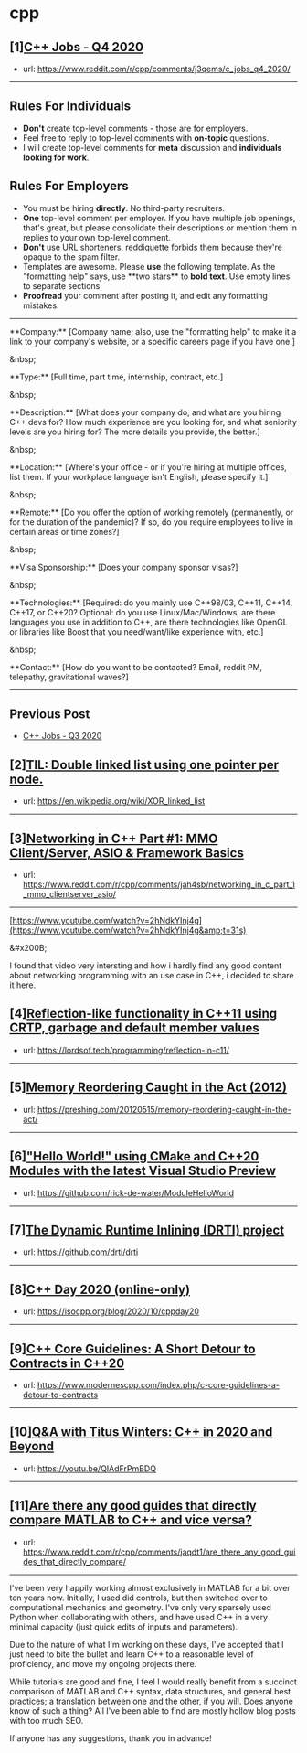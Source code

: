 # cpp
## [1][C++ Jobs - Q4 2020](https://www.reddit.com/r/cpp/comments/j3qems/c_jobs_q4_2020/)
- url: https://www.reddit.com/r/cpp/comments/j3qems/c_jobs_q4_2020/
---
Rules For Individuals
---------------------

* **Don't** create top-level comments - those are for employers.
* Feel free to reply to top-level comments with **on-topic** questions.
* I will create top-level comments for **meta** discussion and **individuals looking for work**.

Rules For Employers
---------------------

* You must be hiring **directly**. No third-party recruiters.
* **One** top-level comment per employer. If you have multiple job openings, that's great, but please consolidate their descriptions or mention them in replies to your own top-level comment.
* **Don't** use URL shorteners. [reddiquette](https://www.reddithelp.com/en/categories/reddit-101/reddit-basics/reddiquette) forbids them because they're opaque to the spam filter.
* Templates are awesome. Please **use** the following template. As the "formatting help" says, use \*\*two stars\*\* to **bold text**. Use empty lines to separate sections.
* **Proofread** your comment after posting it, and edit any formatting mistakes.

---

\*\*Company:\*\* [Company name; also, use the "formatting help" to make it a link to your company's website, or a specific careers page if you have one.]

&amp;nbsp;

\*\*Type:\*\* [Full time, part time, internship, contract, etc.]

&amp;nbsp;

\*\*Description:\*\* [What does your company do, and what are you hiring C++ devs for? How much experience are you looking for, and what seniority levels are you hiring for? The more details you provide, the better.]

&amp;nbsp;

\*\*Location:\*\* [Where's your office - or if you're hiring at multiple offices, list them. If your workplace language isn't English, please specify it.]

&amp;nbsp;

\*\*Remote:\*\* [Do you offer the option of working remotely (permanently, or for the duration of the pandemic)? If so, do you require employees to live in certain areas or time zones?]

&amp;nbsp;

\*\*Visa Sponsorship:\*\* [Does your company sponsor visas?]

&amp;nbsp;

\*\*Technologies:\*\* [Required: do you mainly use C++98/03, C++11, C++14, C++17, or C++20? Optional: do you use Linux/Mac/Windows, are there languages you use in addition to C++, are there technologies like OpenGL or libraries like Boost that you need/want/like experience with, etc.]

&amp;nbsp;

\*\*Contact:\*\* [How do you want to be contacted? Email, reddit PM, telepathy, gravitational waves?]

---

Previous Post
--------------

* [C++ Jobs - Q3 2020](https://www.reddit.com/r/cpp/comments/hjnaf2/c_jobs_q3_2020/)
## [2][TIL: Double linked list using one pointer per node.](https://www.reddit.com/r/cpp/comments/jawzei/til_double_linked_list_using_one_pointer_per_node/)
- url: https://en.wikipedia.org/wiki/XOR_linked_list
---

## [3][Networking in C++ Part #1: MMO Client/Server, ASIO &amp; Framework Basics](https://www.reddit.com/r/cpp/comments/jah4sb/networking_in_c_part_1_mmo_clientserver_asio/)
- url: https://www.reddit.com/r/cpp/comments/jah4sb/networking_in_c_part_1_mmo_clientserver_asio/
---
[https://www.youtube.com/watch?v=2hNdkYInj4g](https://www.youtube.com/watch?v=2hNdkYInj4g&amp;t=31s)

&amp;#x200B;

I found that video very intersting and how i hardly find any good content about networking programming with an use case in C++, i decided to share it here.
## [4][Reflection-like functionality in C++11 using CRTP, garbage and default member values](https://www.reddit.com/r/cpp/comments/jaww7i/reflectionlike_functionality_in_c11_using_crtp/)
- url: https://lordsof.tech/programming/reflection-in-c11/
---

## [5][Memory Reordering Caught in the Act (2012)](https://www.reddit.com/r/cpp/comments/jawy7i/memory_reordering_caught_in_the_act_2012/)
- url: https://preshing.com/20120515/memory-reordering-caught-in-the-act/
---

## [6]["Hello World!" using CMake and C++20 Modules with the latest Visual Studio Preview](https://www.reddit.com/r/cpp/comments/jal7iw/hello_world_using_cmake_and_c20_modules_with_the/)
- url: https://github.com/rick-de-water/ModuleHelloWorld
---

## [7][The Dynamic Runtime Inlining (DRTI) project](https://www.reddit.com/r/cpp/comments/jb0nio/the_dynamic_runtime_inlining_drti_project/)
- url: https://github.com/drti/drti
---

## [8][C++ Day 2020 (online-only)](https://www.reddit.com/r/cpp/comments/jazurb/c_day_2020_onlineonly/)
- url: https://isocpp.org/blog/2020/10/cppday20
---

## [9][C++ Core Guidelines: A Short Detour to Contracts in C++20](https://www.reddit.com/r/cpp/comments/jaztd6/c_core_guidelines_a_short_detour_to_contracts_in/)
- url: https://www.modernescpp.com/index.php/c-core-guidelines-a-detour-to-contracts
---

## [10][Q&amp;A with Titus Winters: C++ in 2020 and Beyond](https://www.reddit.com/r/cpp/comments/jamkv9/qa_with_titus_winters_c_in_2020_and_beyond/)
- url: https://youtu.be/QIAdFrPmBDQ
---

## [11][Are there any good guides that directly compare MATLAB to C++ and vice versa?](https://www.reddit.com/r/cpp/comments/jaqdt1/are_there_any_good_guides_that_directly_compare/)
- url: https://www.reddit.com/r/cpp/comments/jaqdt1/are_there_any_good_guides_that_directly_compare/
---
I've been very happily working almost exclusively in MATLAB for a bit over ten years now. Initially, I used did controls, but then switched over to computational mechanics and geometry. I've only very sparsely used Python when collaborating with others, and have used C++ in a very minimal capacity (just quick edits of inputs and parameters).

Due to the nature of what I'm working on these days, I've accepted that I just need to bite the bullet and learn C++ to a reasonable level of proficiency, and move my ongoing projects there.

While tutorials are good and fine, I feel I would really benefit from a succinct comparison of MATLAB and C++ syntax, data structures, and general best practices; a translation between one and the other, if you will. Does anyone know of such a thing? All I've been able to find are mostly hollow blog posts with too much SEO.

If anyone has any suggestions, thank you in advance!
